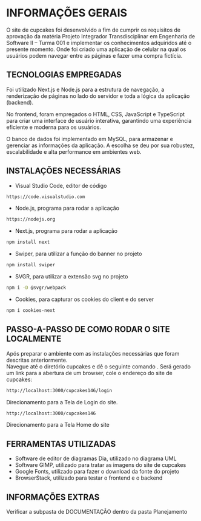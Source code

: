 # INFORMAÇÕES GERAIS

O site de cupcakes foi desenvolvido a fim de cumprir os requisitos de aprovação da matéria Projeto Integrador Transdisciplinar em Engenharia de Software II – Turma 001 e implementar os conhecimentos adquiridos até o presente momento. 
	Onde foi criado uma aplicação de celular na qual os usuários podem navegar entre as páginas e fazer uma compra fictícia. 

## TECNOLOGIAS EMPREGADAS

Foi utilizado Next.js e Node.js para a estrutura de navegação, a renderização de páginas no lado do servidor e toda a lógica da aplicação (backend). 

No frontend, foram empregados o HTML, CSS, JavaScript e TypeScript para criar uma interface de usuário interativa, garantindo uma experiência eficiente e moderna para os usuários. 

O banco de dados foi implementado em MySQL, para armazenar e gerenciar as informações da aplicação. A escolha se deu por sua robustez, escalabilidade e alta performance em ambientes web. 

## INSTALAÇÕES NECESSÁRIAS

- Visual Studio Code, editor de código 
```bash
https://code.visualstudio.com 
```

- Node.js, programa para rodar a aplicação  
```bash
https://nodejs.org 
```

- Next.js, programa para rodar a aplicação  
```bash
npm install next
```

- Swiper, para utilizar a função do banner no projeto 
```bash
npm install swiper
```

- SVGR, para utilizar a extensão svg no projeto 
```bash
npm i -D @svgr/webpack
```

- Cookies, para capturar os cookies do client e do server 
```bash
npm i cookies-next
```

## PASSO-A-PASSO DE COMO RODAR O SITE LOCALMENTE 

Após preparar o ambiente com as instalações necessárias que foram descritas anteriormente.  
Navegue até o diretório cupcakes e dê o seguinte comando <npm run dev>. 
Será gerado um link para a abertura de um browser, cole o endereço do site de cupcakes:

```bash
http://localhost:3000/cupcakes146/login
```
Direcionamento para a Tela de Login do site. 

```bash
http://localhost:3000/cupcakes146
```
Direcionamento para a Tela Home do site

## FERRAMENTAS UTILIZADAS 

- Software de editor de diagramas Dia, utilizado no diagrama UML 
- Software GIMP, utilizado para tratar as imagens do site de cupcakes 
- Google Fonts, utilizado para fazer o download da fonte do projeto 
- BrowserStack, utilizado para testar o frontend e o backend 

## INFORMAÇÕES EXTRAS
Verificar a subpasta de DOCUMENTAÇÃO dentro da pasta Planejamento 